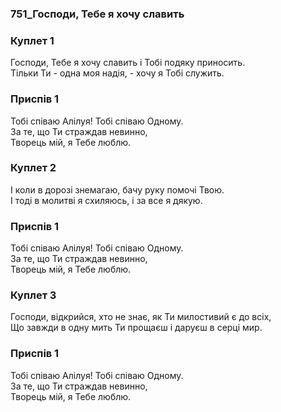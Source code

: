### 751_Господи, Тебе я хочу славить
### Куплет 1
Господи, Тебе я хочу славить і Тобі подяку приносить. <br/>Тільки Ти - одна моя надія, - хочу я Тобі служить.
### Приспів 1
Тобі співаю Алілуя! Тобі співаю Одному. <br/>За те, що Ти страждав невинно, <br/>Творець мій, я Тебе люблю.
### Куплет 2
І коли в дорозі знемагаю, бачу руку помочі Твою. <br/>І тоді в молитві я схиляюсь, і за все я дякую.
### Приспів 1
Тобі співаю Алілуя! Тобі співаю Одному. <br/>За те, що Ти страждав невинно, <br/>Творець мій, я Тебе люблю.
### Куплет 3
Господи, відкрийся, хто не знає, як Ти милостивий є до всіх, <br/>Що завжди в одну мить Ти прощаєш і даруєш в серці мир.
### Приспів 1
Тобі співаю Алілуя! Тобі співаю Одному. <br/>За те, що Ти страждав невинно, <br/>Творець мій, я Тебе люблю.
